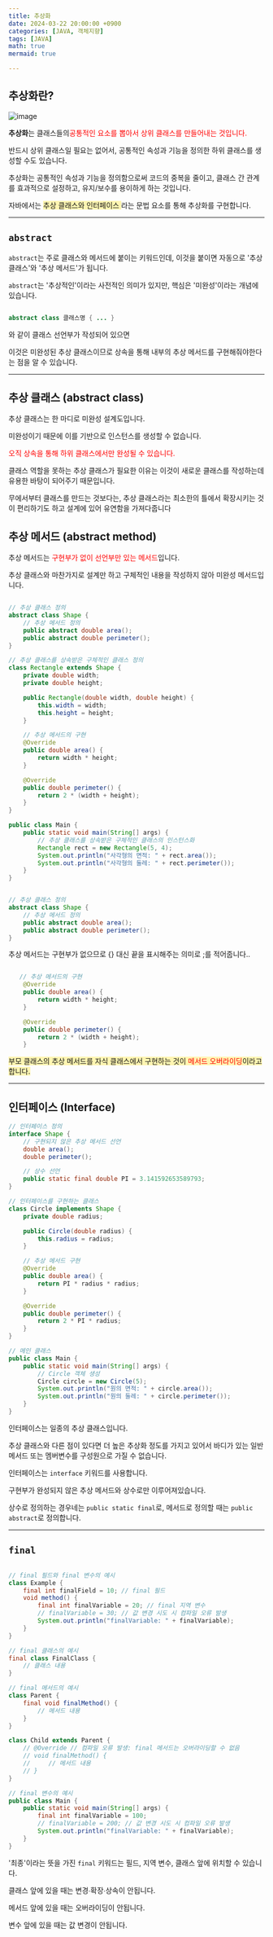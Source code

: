 ```yaml
---
title: 추상화
date: 2024-03-22 20:00:00 +0900
categories: [JAVA, 객체지향]
tags: [JAVA]
math: true
mermaid: true

---
```


## **추상화란?**

![image](https://github.com/ararp1006/mainProject/assets/130068083/8d694c6a-e4d6-4980-bf97-70b35aa715ba)

**추상화**는 클래스들의<span style="color:red">공통적인 요소를 뽑아서 상위 클래스를 만들어내는 것입니다.</span>

반드시 상위 클래스일 필요는 없어서, 공통적인 속성과 기능을 정의한 하위 클래스를 생성할 수도 있습니다.

추상화는 공통적인 속성과 기능을 정의함으로써 코드의 중복을 줄이고, 클래스 간 관계를 효과적으로 설정하고, 유지/보수를 용이하게 하는 것입니다. 
 
자바에서는 <span style="background-color:#fff5b1">추상 클래스와 인터페이스 </span>라는 문법 요소를 통해 추상화를 구현합니다.

<hr>



## **``abstract``**


``abstract``는 주로 클래스와 메서드에 붙이는 키워드인데, 이것을 붙이면 자동으로 '추상 클래스'와 '추상 메서드'가 됩니다.

``abstract``는 '추상적인'이라는 사전적인 의미가 있지만, 핵심은 '미완성'이라는 개념에 있습니다.

```java

abstract class 클래스명 { ... }

```

와 같이 클래스 선언부가 작성되어 있으면 

이것은 미완성된 추상 클래스이므로 상속을 통해 내부의 추상 메서드를 구현해줘야한다는 점을 알 수 있습니다.


<hr>

## **추상 클래스 (abstract class)**

추상 클래스는 한 마디로 미완성 설계도입니다.

미완성이기 때문에 이를 기반으로 인스턴스를 생성할 수 없습니다.

<span style="color:red">오직 상속을 통해 하위 클래스에서만 완성될 수 있습니다.</span>

클래스 역할을 못하는 추상 클래스가 필요한 이유는 이것이 새로운 클래스를 작성하는데 유용한 바탕이 되어주기 때문입니다. 

무에서부터 클래스를 만드는 것보다는, 추상 클래스라는 최소한의 틀에서 확장시키는 것이 편리하기도 하고 설계에 있어 유연함을 가져다줍니다


## **추상 메서드 (abstract method)**

추상 메서드는 <span style="color:red">구현부가 없이 선언부만 있는 메서드</span>입니다. 

추상 클래스와 마찬가지로 설계만 하고 구체적인 내용을 작성하지 않아 미완성 메서드입니다.

```java

// 추상 클래스 정의
abstract class Shape {
    // 추상 메서드 정의
    public abstract double area();
    public abstract double perimeter();
}

// 추상 클래스를 상속받은 구체적인 클래스 정의
class Rectangle extends Shape {
    private double width;
    private double height;

    public Rectangle(double width, double height) {
        this.width = width;
        this.height = height;
    }

    // 추상 메서드의 구현
    @Override
    public double area() {
        return width * height;
    }

    @Override
    public double perimeter() { 
        return 2 * (width + height); 
    }
}

public class Main {
    public static void main(String[] args) {
        // 추상 클래스를 상속받은 구체적인 클래스의 인스턴스화
        Rectangle rect = new Rectangle(5, 4);
        System.out.println("사각형의 면적: " + rect.area());
        System.out.println("사각형의 둘레: " + rect.perimeter());
    }
}


```

```java

// 추상 클래스 정의
abstract class Shape {
    // 추상 메서드 정의
    public abstract double area();
    public abstract double perimeter();
}

```
추상 메서드는 구현부가 없으므로 {} 대신 끝을 표시해주는 의미로 ;를 적어줍니다..

```java

   // 추상 메서드의 구현
    @Override
    public double area() {
        return width * height;
    }

    @Override
    public double perimeter() { 
        return 2 * (width + height); 
    }


```

<span style="background-color:#fff5b1">부모 클래스의 추상 메서드를 자식 클래스에서 구현하는 것이  <span style="color:red">메서드 오버라이딩</span>이라고 합니다.</span>


<hr>

## **인터페이스 (Interface)**

```java
// 인터페이스 정의
interface Shape {
    // 구현되지 않은 추상 메서드 선언
    double area();
    double perimeter();

    // 상수 선언
    public static final double PI = 3.141592653589793;
}

// 인터페이스를 구현하는 클래스
class Circle implements Shape {
    private double radius;

    public Circle(double radius) {
        this.radius = radius;
    }

    // 추상 메서드 구현
    @Override
    public double area() {
        return PI * radius * radius;
    }

    @Override
    public double perimeter() {
        return 2 * PI * radius;
    }
}

// 메인 클래스
public class Main {
    public static void main(String[] args) {
        // Circle 객체 생성
        Circle circle = new Circle(5);
        System.out.println("원의 면적: " + circle.area());
        System.out.println("원의 둘레: " + circle.perimeter());
    }
}

```



인터페이스는 일종의 추상 클래스입니다.

추상 클래스와 다른 점이 있다면 더 높은 추상화 정도를 가지고 있어서 바디가 있는 일반 메서드 또는 멤버변수를 구성원으로 가질 수 없습니다.

인터페이스는 ```interface``` 키워드를 사용합니다.

구현부가 완성되지 않은 추상 메서드와 상수로만 이루어져있습니다.

상수로 정의하는 경우네는 ```public static final```로, 메서드로 정의할 때는 ```public abstract```로 정의합니다.


<hr>


## **```final```**

```java

// final 필드와 final 변수의 예시
class Example {
    final int finalField = 10; // final 필드
    void method() {
        final int finalVariable = 20; // final 지역 변수
        // finalVariable = 30; // 값 변경 시도 시 컴파일 오류 발생
        System.out.println("finalVariable: " + finalVariable);
    }
}

// final 클래스의 예시
final class FinalClass {
    // 클래스 내용
}

// final 메서드의 예시
class Parent {
    final void finalMethod() {
        // 메서드 내용
    }
}

class Child extends Parent {
    // @Override // 컴파일 오류 발생: final 메서드는 오버라이딩할 수 없음
    // void finalMethod() {
    //     // 메서드 내용
    // }
}

// final 변수의 예시
public class Main {
    public static void main(String[] args) {
        final int finalVariable = 100;
        // finalVariable = 200; // 값 변경 시도 시 컴파일 오류 발생
        System.out.println("finalVariable: " + finalVariable);
    }
}

```

'최종'이라는 뜻을 가진 ```final``` 키워드는 필드, 지역 변수, 클래스 앞에 위치할 수 있습니다.

클래스 앞에 있을 때는 변경∙확장∙상속이 안됩니다.

메서드 앞에 있을 때는 오버라이딩이 안됩니다.

변수 앞에 있을 때는 값 변경이 안됩니다.



